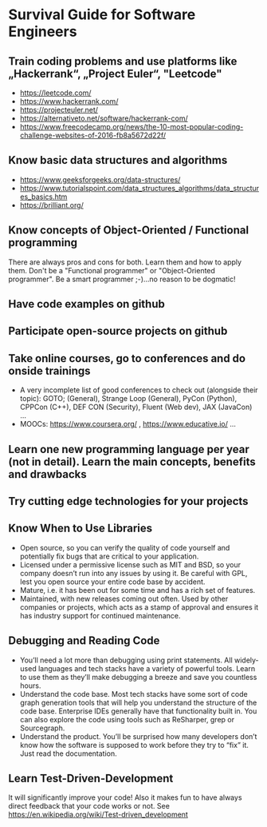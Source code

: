 # Survival Guide for Software Engineers

## Train coding problems and use platforms like „Hackerrank“, „Project Euler“, "Leetcode"
   * https://leetcode.com/
   * https://www.hackerrank.com/
   * https://projecteuler.net/
   * https://alternativeto.net/software/hackerrank-com/
   * https://www.freecodecamp.org/news/the-10-most-popular-coding-challenge-websites-of-2016-fb8a5672d22f/   
   
## Know basic data structures and algorithms
   * https://www.geeksforgeeks.org/data-structures/
   * https://www.tutorialspoint.com/data_structures_algorithms/data_structures_basics.htm
   * https://brilliant.org/

## Know concepts of Object-Oriented / Functional programming
There are always pros and cons for both. Learn them and how to apply them. Don't be a "Functional programmer" or "Object-Oriented programmer".
Be a smart programmer ;-)...no reason to be dogmatic!

## Have code examples on github


## Participate open-source projects on github

## Take online courses, go to conferences and do onside trainings
* A very incomplete list of good conferences to check out (alongside their topic): GOTO; (General), Strange Loop (General), PyCon (Python), CPPCon (C++), DEF CON (Security), Fluent (Web dev), JAX (JavaCon) ...
* MOOCs: https://www.coursera.org/ , https://www.educative.io/ ...

## Learn one new programming language per year (not in detail). Learn the main concepts, benefits and drawbacks

## Try cutting edge technologies for your projects

## Know When to Use Libraries

* Open source, so you can verify the quality of code yourself and potentially fix bugs that are critical to your application.
* Licensed under a permissive license such as MIT and BSD, so your company doesn’t run into any issues by using it. Be careful with GPL, lest you open source your entire code base by accident.
* Mature, i.e. it has been out for some time and has a rich set of features.
* Maintained, with new releases coming out often. Used by other companies or projects, which acts as a stamp of approval and ensures it has industry support for continued maintenance.
  
## Debugging and Reading Code
* You’ll need a lot more than debugging using print statements. All widely-used languages and tech stacks have a variety of powerful tools. Learn to use them as they’ll make debugging a breeze and save you countless hours.
* Understand the code base. Most tech stacks have some sort of code graph generation tools that will help you understand the structure of the code base. Enterprise IDEs generally have that functionality built in. You can also explore the code using tools such as ReSharper, grep or Sourcegraph.
* Understand the product. You’ll be surprised how many developers don’t know how the software is supposed to work before they try to “fix” it. Just read the documentation. 

## Learn Test-Driven-Development
It will significantly improve your code! Also it makes fun to have always direct feedback that your code works or not.
See https://en.wikipedia.org/wiki/Test-driven_development
